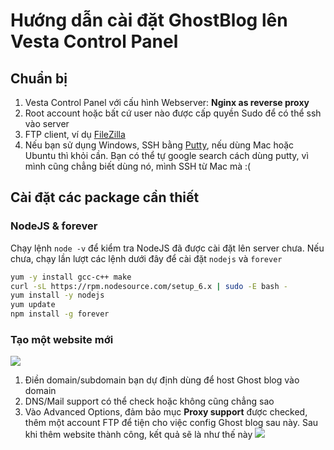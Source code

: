 # Hướng dẫn cài đặt GhostBlog lên Vesta Control Panel
## Chuẩn bị
1. Vesta Control Panel với cấu hình Webserver: **Nginx as reverse proxy**
2. Root account hoặc bất cứ user nào được cấp quyền Sudo để có thể ssh vào server
3. FTP client, ví dụ [FileZilla](https://filezilla-project.org/download.php)
4. Nếu bạn sử dụng Windows, SSH bằng [Putty](http://www.putty.org/), nếu dùng Mac hoặc Ubuntu thì khỏi cần. Bạn có thể tự google search cách dùng putty, vì mình cũng chẳng biết dùng nó, mình SSH từ Mac mà :(
## Cài đặt các package cần thiết
### NodeJS & forever
Chạy lệnh `node -v` để kiểm tra NodeJS đã được cài đặt lên server chưa. Nếu chưa, chạy lần lượt các lệnh dưới đây để cài đặt `nodejs` và `forever`
```bash
yum -y install gcc-c++ make
curl -sL https://rpm.nodesource.com/setup_6.x | sudo -E bash -
yum install -y nodejs
yum update
npm install -g forever
```
### Tạo một website mới
![](http://i.imgur.com/CRrH0Oo.png)
1. Điền domain/subdomain bạn dự định dùng để host Ghost blog vào domain
2. DNS/Mail support có thể check hoặc không cũng chẳng sao
3. Vào Advanced Options, đảm bảo mục **Proxy support** được checked, thêm một account FTP để tiện cho việc config Ghost blog sau này.
Sau khi thêm website thành công, kết quả sẽ là như thế này
![](http://i.imgur.com/sABg0pD.png)
